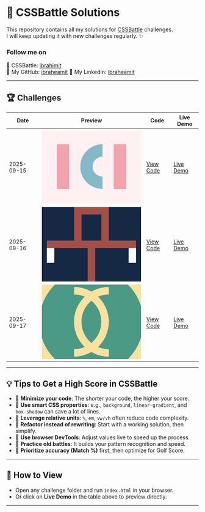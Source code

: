 # 🎨 CSSBattle Solutions

This repository contains all my solutions for [CSSBattle](https://cssbattle.dev/) challenges.  
I will keep updating it with new challenges regularly. ✨

### Follow me on

🔗 CSSBattle: [ibrahimit](https://cssbattle.dev/player/ibrahimit)  
🔗 My GitHub: [ibraheamit](https://github.com/ibraheamit)
🔗 My LinkedIn: [ibraheamit](https://www.linkedin.com/in/ibraheamit/)

---

## 🏆 Challenges

| Date       | Preview                                         | Code                                          | Live Demo                                                                            |
| ---------- | ----------------------------------------------- | --------------------------------------------- | ------------------------------------------------------------------------------------ |
| 2025-09-15 | ![Challenge](challenges/2025-09-15/preview.png) | [View Code](challenges/2025-09-15/index.html) | [Live Demo](https://ibraheamit.github.io/cssbattle-solutions/challenges/2025-09-15/) |
| 2025-09-16 | ![Challenge](challenges/2025-09-16/preview.png) | [View Code](challenges/2025-09-16/index.html) | [Live Demo](https://ibraheamit.github.io/cssbattle-solutions/challenges/2025-09-16/) |
| 2025-09-17 | ![Challenge](challenges/2025-09-17/preview.png) | [View Code](challenges/2025-09-17/index.html) | [Live Demo](https://ibraheamit.github.io/cssbattle-solutions/challenges/2025-09-17/) |

---

## 💡 Tips to Get a High Score in CSSBattle

- 🔹 **Minimize your code**: The shorter your code, the higher your score.
- 🔹 **Use smart CSS properties**: e.g., `background`, `linear-gradient`, and `box-shadow` can save a lot of lines.
- 🔹 **Leverage relative units**: `%`, `em`, `vw/vh` often reduce code complexity.
- 🔹 **Refactor instead of rewriting**: Start with a working solution, then simplify.
- 🔹 **Use browser DevTools**: Adjust values live to speed up the process.
- 🔹 **Practice old battles**: It builds your pattern recognition and speed.
- 🔹 **Prioritize accuracy (Match %)** first, then optimize for Golf Score.

---

## 🚀 How to View

- Open any challenge folder and run `index.html` in your browser.
- Or click on **Live Demo** in the table above to preview directly.

---
